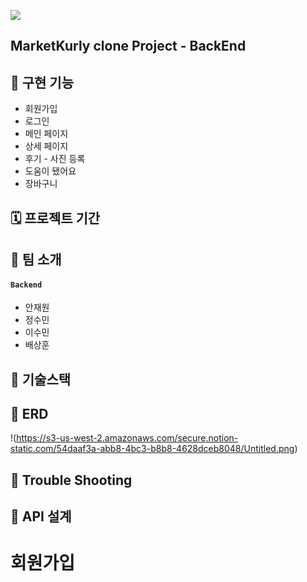 ![](../../Desktop/Desktop_image/springlogo.png)
## MarketKurly clone Project - BackEnd


## 🍇 구현 기능
* 회원가입
* 로그인
* 메인 페이지
* 상세 페이지
* 후기 - 사진 등록
* 도움이 됐어요
* 장바구니

## 🗓 프로젝트 기간


## 👻 팀 소개
#### `Backend`
- 안재원
- 정수민
- 이수민
- 배상훈

## 📜 기술스택

## 🐳  ERD
!(https://s3-us-west-2.amazonaws.com/secure.notion-static.com/54daaf3a-abb8-4bc3-b8b8-4628dceb8048/Untitled.png)

## 🏹 Trouble Shooting


## 🔨 API 설계 
# 회원가입
